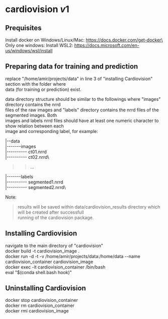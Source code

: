 # cardiovision $v1$

## Prequisites
Install docker on Windows/Linux/Mac: https://docs.docker.com/get-docker\
Only one windows: Install WSL2: https://docs.microsoft.com/en-us/windows/wsl/install

## Preparing data for training and prediction
replace "/home/amir/projects/data" in line 3 of "installing Cardiovision" section with the folder where\
data (for training or prediction) exist.

data directory structure should be similar to the followings where "images" directory contains the nrrd\
files of the raw images and "labels" directory contains the nrrd files of the segmented images. Both\
images and labels nrrd files should have at least one numeric character to show relation between each\
image and corresponding label, for example:

|--data\
|-------images\
|---------- ct01.nrrd\
|---------- ct02.nrrd\
>>...

|-------labels\
|---------- segmented1.nrrd\
|---------- segmented2.nrrd\

Note:
> results will be saved within data/cardiovision_results directory which will be created after successfull\
running of the cardiovision package.

## Installing Cardiovision
navigate to the main directory of "cardiovision"\
docker build -t cardiovision_image .\
docker run -d -t -v /home/amir/projects/data:/home/data --name cardiovision_container cardiovision_image\
docker exec -it cardiovision_container /bin/bash\
eval "$(conda shell.bash hook)"

## Uninstalling Cardiovision
docker stop cardiovision_container\
docker rm cardiovision_container\
docker rmi cardiovision_image

